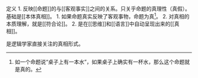 定义
	1. 反映[[命题]]的与[[客观事实]]之间的关系。只关乎命题的真理性（真假）。基础是[[本体真相]]。
		1. 如果命题真实反映了客观事物，命题为真[^1]。
		2. 对真相的本质理解，就是[[符合论]]。
	2. 是在[[思维]]和[[语言]]中自动呈现出来的[[真相]]。

是逻辑学家直接关注的真相形式。

[^1]: 如一个命题说“桌子上有一本水”，如果桌子上确实有一杯水，那么这个命题就是真的。